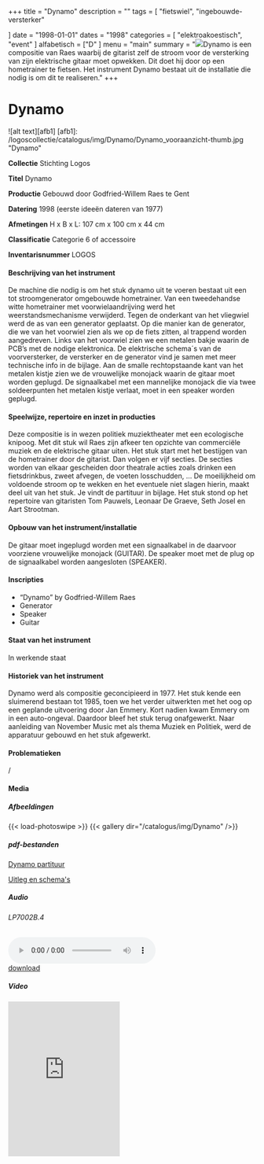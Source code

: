 +++
title = "Dynamo"
description = ""
tags = [
"fietswiel",
"ingebouwde-versterker"

]
date = "1998-01-01"
dates = "1998"
categories = [
    "elektroakoestisch",
    "event"
]
alfabetisch = ["D"
]
menu = "main"
summary = "<a href='/logoscollectie/catalogus/1998/dynamo'><img src='/logoscollectie/catalogus/img/Dynamo/Dynamo_vooraanzicht-thumb.jpg'></a>Dynamo is een compositie van Raes waarbij de gitarist zelf de stroom voor de versterking van zijn elektrische gitaar moet opwekken. Dit doet hij door op een hometrainer te fietsen. Het instrument Dynamo bestaat uit de installatie die nodig is om dit te realiseren."
+++

# Dynamo

![alt text][afb1]
[afb1]: /logoscollectie/catalogus/img/Dynamo/Dynamo_vooraanzicht-thumb.jpg "Dynamo"

**Collectie**
Stichting Logos

**Titel**
Dynamo

**Productie**
Gebouwd door Godfried-Willem Raes te Gent

**Datering**
1998 (eerste ideeën dateren van 1977)

**Afmetingen**
H x B x L: 107 cm x 100 cm x 44 cm

**Classificatie**
Categorie 6 of accessoire

**Inventarisnummer**
LOGOS

#### Beschrijving van het instrument
De machine die nodig is om het stuk dynamo uit te voeren bestaat uit een tot stroomgenerator omgebouwde hometrainer. Van een tweedehandse witte hometrainer met voorwielaandrijving werd het weerstandsmechanisme verwijderd. Tegen de onderkant van het vliegwiel werd de as van een generator geplaatst. Op die manier kan de generator, die we van het voorwiel zien als we op de fiets zitten, al trappend worden aangedreven. Links van het voorwiel zien we een metalen bakje waarin de PCB’s met de nodige elektronica. De elektrische schema´s van de voorversterker, de versterker en de generator vind je samen met meer technische info in de bijlage. Aan de smalle rechtopstaande kant van het metalen kistje zien we de vrouwelijke monojack waarin de gitaar moet worden geplugd. De signaalkabel met een mannelijke monojack die via twee soldeerpunten het metalen kistje verlaat, moet in een speaker worden geplugd. 

#### Speelwijze, repertoire en inzet in producties
Deze compositie is in wezen politiek muziektheater met een ecologische knipoog. Met dit stuk wil Raes zijn afkeer ten opzichte van commerciële muziek en de elektrische gitaar uiten.
Het stuk start met het bestijgen van de hometrainer door de gitarist. Dan volgen er vijf secties. De secties worden van elkaar gescheiden door theatrale acties zoals drinken een fietsdrinkbus, zweet afvegen, de voeten losschudden, … De moeilijkheid om voldoende stroom op te wekken en het eventuele niet slagen hierin, maakt deel uit van het stuk. Je vindt de partituur in bijlage. 
Het stuk stond op het repertoire van gitaristen Tom Pauwels, Leonaar De Graeve, Seth Josel en Aart Strootman.

#### Opbouw van het instrument/installatie
De gitaar moet ingeplugd worden met een signaalkabel in de daarvoor voorziene vrouwelijke monojack (GUITAR). De speaker moet met de plug op de signaalkabel worden aangesloten (SPEAKER).

#### Inscripties
- “Dynamo”  by Godfried-Willem Raes
- Generator
- Speaker
- Guitar

#### Staat van het instrument
In werkende staat

#### Historiek van het instrument
Dynamo werd als compositie geconcipieerd in 1977. Het stuk kende een sluimerend bestaan tot 1985, toen we het verder uitwerkten met het oog op een geplande uitvoering door Jan Emmery. Kort nadien kwam Emmery om in een auto-ongeval. Daardoor bleef het stuk terug onafgewerkt. Naar aanleiding van November Music met als thema Muziek en Politiek, werd de apparatuur gebouwd en het stuk afgewerkt.

#### Problematieken
/

#### Media
##### Afbeeldingen
{{< load-photoswipe >}}
{{< gallery dir="/catalogus/img/Dynamo" />}}

##### pdf-bestanden
[Dynamo partituur](/logoscollectie/catalogus/pdf/Dynamo/Scan%20Dynamo%20partituur.pdf)

[Uitleg en schema's](/logoscollectie/catalogus/pdf/Dynamo/Scan%20dynamo%20uitleg%20en%20schemas.pdf)


##### Audio
###### LP7002B.4
<audio controls>
<source src="/logoscollectie/catalogus/audio/Dynamo/dynamo.wav" type="audio/wav">
<source src="/logoscollectie/catalogus/audio/Dynamo/dynamo.wav" type="audio/x-wav">
</audio><br>
<a href="/logoscollectie/catalogus/audio/Dynamo/dynamo.wav"><i class="fa fa-download" aria-hidden="true"></i>
download</a>

##### Video
<iframe width="45%" height="315" src="https://www.youtube.com/embed/H73MCP_63us" frameborder="0" allow="accelerometer; autoplay; clipboard-write; encrypted-media; gyroscope; picture-in-picture" allowfullscreen></iframe>



